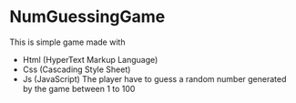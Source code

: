 # NumGuessingGame
This is simple game made with 
- Html (HyperText Markup Language)
- Css (Cascading Style Sheet)
- Js (JavaScript)
The player have to guess a random number generated by the game between 1 to 100
